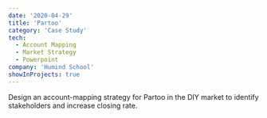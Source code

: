 ```yaml
---
date: '2020-04-29'
title: 'Partoo'
category: 'Case Study'
tech:
  - Account Mapping
  - Market Strategy
  - Powerpoint
company: 'Humind School'
showInProjects: true
---
```


Design an account-mapping strategy for Partoo in the DIY market to identify stakeholders and increase closing rate.
